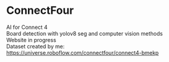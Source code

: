 # ConnectFour
AI for Connect 4 \
Board detection with yolov8 seg and computer vision methods \
Website in progress \
Dataset created by me: https://universe.roboflow.com/connectfour/connect4-bmekp
